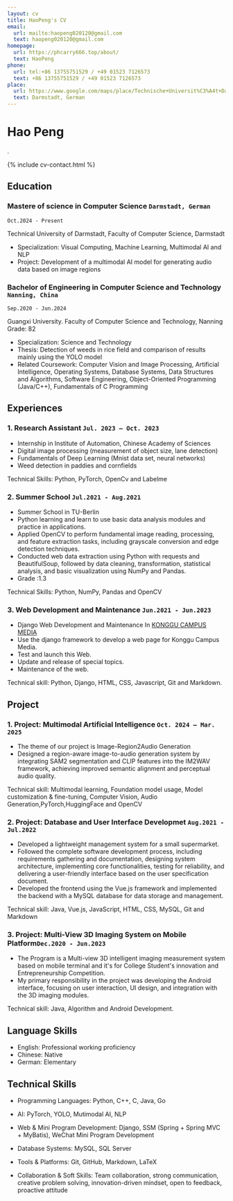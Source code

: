 ```yaml
---
layout: cv
title: HaoPeng's CV
email:
  url: mailto:haopeng020120@gmail.com
  text: haopeng020120@gmail.com
homepage:
  url: https://phcarry666.top/about/
  text: HaoPeng
phone: 
  url: tel:+86 13755751529 / +49 01523 7126573
  text: +86 13755751529 / +49 01523 7126573
place:
  url: https://www.google.com/maps/place/Technische+Universit%C3%A4t+Darmstadt/@49.8761906,8.653331,17z/data=!4m10!1m2!2m1!1sTechnische+Universit%C3%A4t+Darmstadt!3m6!1s0x47bd7066cfce2d0f:0x182bdbcff1a231f0!8m2!3d49.8775113!4d8.6554484!15sCiFUZWNobmlzY2hlIFVuaXZlcnNpdMOkdCBEYXJtc3RhZHSSAQp1bml2ZXJzaXR54AEA!16s%2Fg%2F11flvwt8sc?entry=ttu&g_ep=EgoyMDI0MTAxNi4wIKXMDSoASAFQAw%3D%3D
  text: Darmstadt, German
---
```


# Hao Peng
.

<!--
include contact information from the front matter
Supported arguments:
    - homepage: url, text
        - phone
        - email
            -->

{% include cv-contact.html %}

## Education

### **Mastere of science in Computer Science  `Darmstadt, German`**

```
Oct.2024 - Present
```

Technical University of Darmstadt, Faculty of Computer Science, Darmstadt
- Specialization: Visual Computing, Machine Learning, Multimodal AI and NLP
-  Project: Development of a multimodal AI model for generating audio data based on image regions





### **Bachelor of Engineering in Computer Science and Technology  `Nanning, China`**

```
Sep.2020 - Jun.2024
```
Guangxi University. Faculty of Computer Science and Technology, Nanning
Grade: 82

- Specialization:  Science and Technology 
- Thesis:  Detection of weeds in rice field and comparison of results mainly using the YOLO model
- Related Coursework:  Computer Vision and Image Processing, Artificial Intelligence, Operating Systems, Database Systems, Data Structures and Algorithms, Software Engineering, Object-Oriented Programming (Java/C++), Fundamentals of C Programming


## Experiences

### **1. Research Assistant  `Jul. 2023 – Oct. 2023`**
- Internship in Institute of Automation, Chinese Academy of Sciences
- Digital image processing (measurement of object size, lane detection)
- Fundamentals of Deep Learning (Mnist data set, neural networks)
- Weed detection in paddies and cornfields

Technical Skills: Python, PyTorch,  OpenCv and Labelme

### **2. Summer School `Jul.2021 - Aug.2021 `**


- Summer School in TU-Berlin
- Python learning and learn to use basic data analysis modules and practice in applications.
- Applied OpenCV to perform fundamental image reading, processing, and feature extraction tasks, including grayscale conversion and edge detection techniques.
- Conducted web data extraction using Python with requests and BeautifulSoup, followed by data cleaning, transformation, statistical analysis, and basic visualization using NumPy and Pandas.
- Grade :1.3

Technical Skills: Python, NumPy, Pandas and OpenCV

### **3. Web Development and Maintenance `Jun.2021 - Jun.2023 `**

-  Django Web Development and Maintenance In [KONGGU CAMPUS MEDIA](https://konggu.gxu.edu.cn/)
- Use the django framework to develop a web page for Konggu Campus Media.
- Test and launch this Web.
- Update and release of special topics.
- Maintenance of the web.

Technical skill: Python, Django, HTML, CSS, Javascript, Git and Markdown.

##  Project

### **1. Project: Multimodal Artificial Intelligence  `Oct. 2024 – Mar. 2025`**
- The theme of our project is Image-Region2Audio Generation
- Designed a region-aware image-to-audio generation system by integrating SAM2 segmentation and CLIP features into the IM2WAV framework, achieving improved semantic alignment and perceptual audio quality.

Technical skill: Multimodal learning, Foundation model usage, Model customization & fine-tuning, Computer Vision, Audio Generation,PyTorch,HuggingFace and OpenCV


### **2. Project: Database and User Interface Developmet   `Aug.2021 - Jul.2022`**

- Developed a lightweight management system for a small supermarket.
- Followed the complete software development process, including requirements gathering and documentation, designing system architecture, implementing core functionalities, testing for reliability, and delivering a user-friendly interface based on the user specification document.
- Developed the frontend using the Vue.js framework and implemented the backend with a MySQL database for data storage and management.

Technical skill: Java, Vue.js, JavaScript, HTML, CSS, MySQL, Git and Markdown

### **3. Project: Multi-View 3D Imaging System on Mobile Platform`Dec.2020 - Jun.2023 `**

- The Program is a Multi-view 3D intelligent imaging measurement system based on mobile terminal and it's for College Student's innovation and Entrepreneurship Competition. 
- My primary responsibility in the project was developing the Android interface, focusing on user interaction, UI design, and integration with the 3D imaging modules.

Technical skill: Java, Algorithm  and Android Development.

## Language Skills

- English: Professional working proficiency
- Chinese: Native
- German: Elementary

## Technical Skills

- Programming Languages: Python, C++, C, Java, Go
- AI: PyTorch, YOLO, Mutimodal AI, NLP
- Web & Mini Program Development: Django, SSM (Spring + Spring MVC + MyBatis), WeChat Mini Program Development
- Database Systems: MySQL, SQL Server
- Tools & Platforms: Git, GitHub, Markdown, LaTeX

- Collaboration & Soft Skills: Team collaboration, strong communication, creative problem solving, innovation-driven mindset, open to feedback, proactive attitude

<!-- ### Footer

Last updated: 2024.10.10 -->